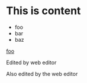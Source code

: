 # This is content 

* foo
* bar
* baz

[foo](http://foo.com)

Edited by web editor

Also edited by the web editor
